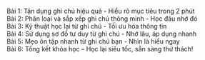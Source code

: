 Bài 1: Tận dụng ghi chú hiệu quả - Hiểu rõ mục tiêu trong 2 phút  
Bài 2: Phân loại và sắp xếp ghi chú thông minh - Học đâu nhớ đó  
Bài 3: Kỹ thuật học lại từ ghi chú - Tối ưu hóa thông tin  
Bài 4: Sử dụng sơ đồ tư duy từ ghi chú - Nhớ lâu, áp dụng nhanh  
Bài 5: Mẹo ôn tập nhanh từ ghi chú bạn - Nhìn là hiểu ngay  
Bài 6: Tổng kết khóa học – Học lại siêu tốc, sẵn sàng thử thách!